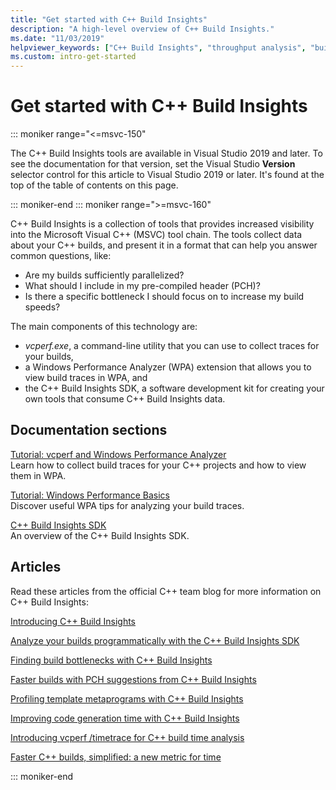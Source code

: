 ```yaml
---
title: "Get started with C++ Build Insights"
description: "A high-level overview of C++ Build Insights."
ms.date: "11/03/2019"
helpviewer_keywords: ["C++ Build Insights", "throughput analysis", "build time analysis", "vcperf.exe"]
ms.custom: intro-get-started
---
```

# Get started with C++ Build Insights

::: moniker range="<=msvc-150"

The C++ Build Insights tools are available in Visual Studio 2019 and later. To see the documentation for that version, set the Visual Studio **Version** selector control for this article to Visual Studio 2019 or later. It's found at the top of the table of contents on this page.

::: moniker-end
::: moniker range=">=msvc-160"

C++ Build Insights is a collection of tools that provides increased visibility into the Microsoft Visual C++ (MSVC) tool chain. The tools collect data about your C++ builds, and present it in a format that can help you answer common questions, like:

- Are my builds sufficiently parallelized?
- What should I include in my pre-compiled header (PCH)?
- Is there a specific bottleneck I should focus on to increase my build speeds?

The main components of this technology are:

- *vcperf.exe*, a command-line utility that you can use to collect traces for your builds,
- a Windows Performance Analyzer (WPA) extension that allows you to view build traces in WPA, and
- the C++ Build Insights SDK, a software development kit for creating your own tools that consume C++ Build Insights data.

## Documentation sections

[Tutorial: vcperf and Windows Performance Analyzer](tutorials/vcperf-and-wpa.md)\
Learn how to collect build traces for your C++ projects and how to view them in WPA.

[Tutorial: Windows Performance Basics](tutorials/wpa-basics.md)\
Discover useful WPA tips for analyzing your build traces.

[C++ Build Insights SDK](reference/sdk/overview.md)\
An overview of the C++ Build Insights SDK.

## Articles

Read these articles from the official C++ team blog for more information on C++ Build Insights:

[Introducing C++ Build Insights](https://devblogs.microsoft.com/cppblog/introducing-c-build-insights/)

[Analyze your builds programmatically with the C++ Build Insights SDK](https://devblogs.microsoft.com/cppblog/analyze-your-builds-programmatically-with-the-c-build-insights-sdk/)

[Finding build bottlenecks with C++ Build Insights](https://devblogs.microsoft.com/cppblog/finding-build-bottlenecks-with-cpp-build-insights/)

[Faster builds with PCH suggestions from C++ Build Insights](https://devblogs.microsoft.com/cppblog/faster-builds-with-pch-suggestions-from-c-build-insights/)

[Profiling template metaprograms with C++ Build Insights](https://devblogs.microsoft.com/cppblog/profiling-template-metaprograms-with-cpp-build-insights/)

[Improving code generation time with C++ Build Insights](https://devblogs.microsoft.com/cppblog/improving-code-generation-time-with-cpp-build-insights/)

[Introducing vcperf /timetrace for C++ build time analysis](https://devblogs.microsoft.com/cppblog/introducing-vcperf-timetrace-for-cpp-build-time-analysis/)

[Faster C++ builds, simplified: a new metric for time](https://devblogs.microsoft.com/cppblog/faster-cpp-builds-simplified-a-new-metric-for-time/)

::: moniker-end
